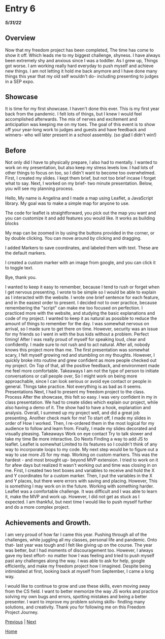 # Entry 6
##### 5/31/22

## Overview

Now that my freedom project has been completed, The time has come to show it off. Which leads me to my biggest challenge, shyness. I have always been extremely shy and anxious since I was a toddler. As I grew up, Things got worse. I am working really hard everyday to push myself and achieve new things. I am not letting it hold me back anymore and I have done many things this year that my old self wouldn't do- including presenting to judges in a SEP expo.
## Showcase
It is time for my first showcase. I haven't done this ever. This is my first year back from the pandemic. I felt lots of things, but I knew I would feel accomplished afterwards. The mix of nerves and excitement and anticipation was keeping me on my toes. The goal of this event is to show off your year-long work to judges and guests and have feedback and winners- who will later present in a school assembly. (so glad I didn't win!)
## Before
Not only did I have to physically prepare, I also had to mentally. I wanted to work on my presentation, but also keep my stress levels low. I had lots of other things to focus on too, so I didn't want to become too overwhelmed. First, I created my slides. I kept them brief, but not too brief incase I forget what to say. Next, I worked on my brief- two minute presentation. Below, you will see my planning process.

Hello, My name is Angelina and I made a map using Leaflet, a JavaScript library. My goal was to make a simple map for anyone to use.

The code for leaflet is straightforward, you pick out the map you want and you can customize it and add features you would like. It works as building blocks

My map can be zoomed in by using the buttons provided in the corner, or by double clicking. You can move around by clicking and dragging.

I added Markers to save coordinates, and labeled them with text. These are the default markers.

I created a custom marker with an image from google, and you can click it to toggle text.

Bye, thank you.

I wanted to keep it easy to remember, because I tend to rush or forget when I get nervous presenting. I wrote to be simple so I would be able to explain as I interacted with the website. I wrote one brief sentence for each feature, and in the easiest order to present. I decided not to over practice, because remembering the "script" can make me too focused on perfection. I practiced more with the website, and studying the basic explanations and code of my project. I wanted to keep it as natural as possible to reduce the amount of things to remember for the day.
I was somewhat nervous on arrival, so I made sure to get there on time. However, security was an issue for my friends so I went in with the bus kids without a problem. Perfect timing!
After
I was really proud of myself for speaking loud, clear and confidently. I made sure to not rush and to act natural. After all, nobody knows this project more than me. The first presentation was somewhat scary, I felt myself growing red and stumbling on my thoughts. However, I quickly broke into routine and grew confident as more people checked out my project. On Top of that, all the positive feedback, and environment made me feel more comfortable.
Takeaways
I am not the type of person to initiate conversations or call people over, So I might work on being more approachable, since I can look serious or avoid eye contact or people in general.
Things take practice.
Not everything is as bad as it seems.
Presentations
Next, I had to present my freedom project to the class.
Process
After the showcase, this felt so easy. I was very confident in my in class presentation. We had to create slides which explain our project, while also having a demo of it. The show had to have a hook, explanation and analysis. Overall, I summed up my project well, and did a great job presenting. Another check mark for me!
To start off, I made my slides in order of How I worked. Then, I re-ordered them in the most logical for my audience to follow and learn from. Finally, I made my slides decorated and visually pleasing.
Takeaways
Work on eye contact
Try to talk slower and take my time
Be more interactive.
Do Nexts
Finding a way to add JS to leaflet.
Leaflet is somewhat Limited to its features so I couldn't think of any way to incorporate loops to my code. My next step would be to figure out a way to use more JS for my map.
Working on custom markers.
This was the hardest - and most brought up- beyond MVP extension. I tried to work on it for afew days but realized It wasn't working out and time was closing in on me. First, I created two text boxes and variables to receive and hold the X and Y coordinates for a custom marker. Then, I put the variables in the X and Y places, but there were errors with saving and placing. However, This is something I may work on in the future.
Working with something harder.
Leaflet was a comfortable challenge. It was difficult and I was able to learn it, make the MVP and work up. However, I did not get as stuck as I expected. I am thankful, but next time I would like to push myself further and do a more complex project.

## Achievements and Growth.
I am very proud of how far I came this year. Pushing through all of the challenges, while juggling all my classes, personal life and pandemic. Onto that- last year was tough and I felt like giving up on the course. The year was better, but I had moments of discouragement too. However, I always gave my best effort- no matter how I was feeling and tried to push myself past any challenges along the way. I was able to ask for help, google efficiently, and make my freedom project how I imagined. Despite being intimidated at first, looking back at myself from September, I came a long way.

I would like to continue to grow and use these skills, even moving away from the CS field. I want to better memorize the way JS works and practice solving my own bugs and errors, spotting mistakes and being a better presenter. I want to improve my problem solving skills- findling many solutions, and creativity.
Thank you for following me on this Freedom Project Journey.


[Previous](entry05.md) | [Next](entry07.md)

[Home](../README.md)
